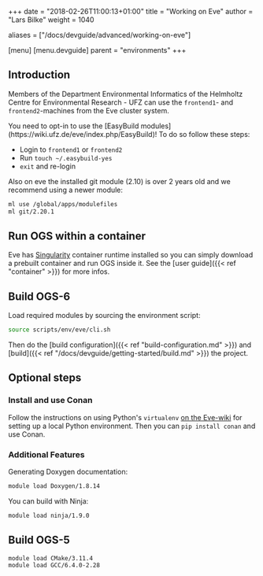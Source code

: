 +++
date = "2018-02-26T11:00:13+01:00"
title = "Working on Eve"
author = "Lars Bilke"
weight = 1040

aliases = ["/docs/devguide/advanced/working-on-eve"]

[menu]
  [menu.devguide]
    parent = "environments"
+++

## Introduction

Members of the Department Environmental Informatics of the Helmholtz Centre for Environmental Research - UFZ can use the `frontend1`- and `frontend2`-machines from the Eve cluster system.

<div class='note'>
You need to opt-in to use the [EasyBuild modules](https://wiki.ufz.de/eve/index.php/EasyBuild)! To do so follow these steps:

- Login to `frontend1` or `frontend2`
- Run `touch ~/.easybuild-yes`
- `exit` and re-login

Also on eve the installed git module (2.10) is over 2 years old and we recommend using a newer module:

```bash
ml use /global/apps/modulefiles
ml git/2.20.1
```

</div>

## Run OGS within a container

Eve has [Singularity](https://www.sylabs.io/singularity) container runtime installed so you can simply download a prebuilt container and run OGS inside it. See the [user guide]({{< ref "container" >}}) for more infos.

## Build OGS-6

Load required modules by sourcing the environment script:

```bash
source scripts/env/eve/cli.sh
```

Then do the [build configuration]({{< ref "build-configuration.md" >}}) and [build]({{< ref "/docs/devguide/getting-started/build.md" >}}) the project.

## Optional steps

### Install and use Conan

Follow the instructions on using Python's `virtualenv` [on the Eve-wiki](https://wiki.ufz.de/eve/index.php/Python#virtualenv) for setting up a local Python environment. Then you can `pip install conan` and use Conan.

### Additional Features

Generating Doxygen documentation:

```bash
module load Doxygen/1.8.14
```

You can build with Ninja:

```bash
module load ninja/1.9.0
```

## Build OGS-5

```bash
module load CMake/3.11.4
module load GCC/6.4.0-2.28
```
